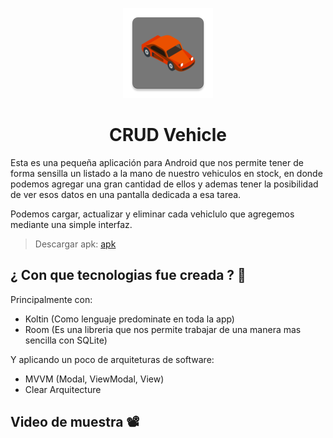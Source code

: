 <p align="center"> 
 <img src="https://github.com/Uciel89/CRUD-Vehicle/blob/main/app/src/main/res/mipmap-xxhdpi/ic_launcher.png" alt="CRUD Icon"/>
  <h1 align="center">CRUD Vehicle</h1>
</p>

Esta es una pequeña aplicación para Android que nos permite tener de forma sensilla un listado a la mano de nuestro vehiculos en stock, en donde podemos agregar una gran cantidad de ellos y ademas tener la posibilidad de ver esos datos en una pantalla dedicada a esa tarea. 

Podemos cargar, actualizar y eliminar cada vehiclulo que agregemos mediante una simple interfaz. 

> Descargar apk: <a href="https://github.com/Uciel89/CRUD-Vehicle/raw/main/app/release/app-release.apk" title="Download" download>apk</a>

## ¿ Con que tecnologias fue creada ? 🧐

Principalmente con: 
- Koltin (Como lenguaje predominate en toda la app)
- Room (Es una libreria que nos permite trabajar de una manera mas sencilla con SQLite)

Y aplicando un poco de arquiteturas de software:
- MVVM (Modal, ViewModal, View)
- Clear Arquitecture

## Video de muestra 📽️

